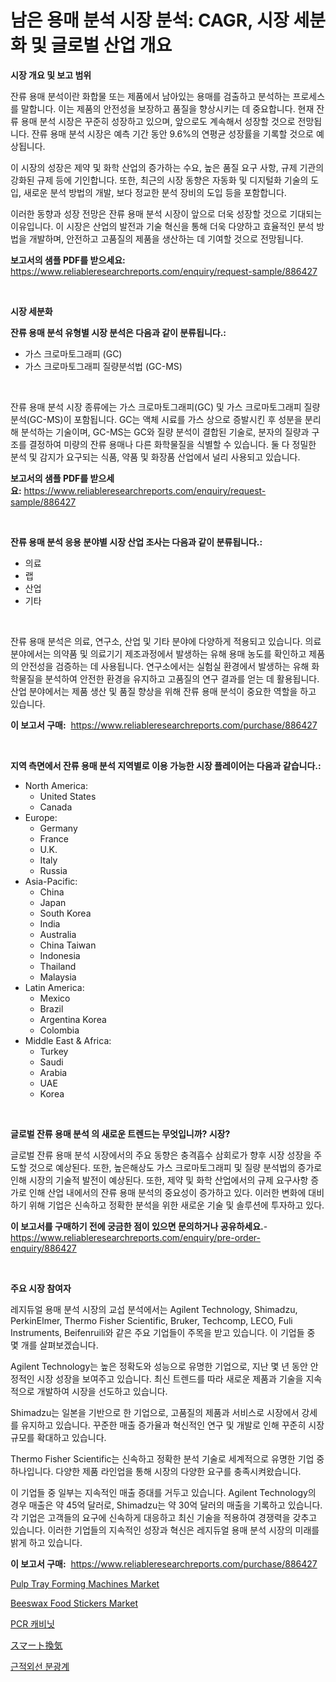 <p><h1>남은 용매 분석 시장 분석: CAGR, 시장 세분화 및 글로벌 산업 개요</h1></p><p><strong>시장 개요 및 보고 범위</strong></p>
<p><p>잔류 용매 분석이란 화합물 또는 제품에서 남아있는 용매를 검출하고 분석하는 프로세스를 말합니다. 이는 제품의 안전성을 보장하고 품질을 향상시키는 데 중요합니다. 현재 잔류 용매 분석 시장은 꾸준히 성장하고 있으며, 앞으로도 계속해서 성장할 것으로 전망됩니다. 잔류 용매 분석 시장은 예측 기간 동안 9.6%의 연평균 성장률을 기록할 것으로 예상됩니다.</p><p>이 시장의 성장은 제약 및 화학 산업의 증가하는 수요, 높은 품질 요구 사항, 규제 기관의 강화된 규제 등에 기인합니다. 또한, 최근의 시장 동향은 자동화 및 디지털화 기술의 도입, 새로운 분석 방법의 개발, 보다 정교한 분석 장비의 도입 등을 포함합니다.</p><p>이러한 동향과 성장 전망은 잔류 용매 분석 시장이 앞으로 더욱 성장할 것으로 기대되는 이유입니다. 이 시장은 산업의 발전과 기술 혁신을 통해 더욱 다양하고 효율적인 분석 방법을 개발하며, 안전하고 고품질의 제품을 생산하는 데 기여할 것으로 전망됩니다.</p></p>
<p><strong>보고서의 샘플 PDF를 받으세요:</strong> <a href="https://www.reliableresearchreports.com/enquiry/request-sample/886427">https://www.reliableresearchreports.com/enquiry/request-sample/886427</a></p>
<p>&nbsp;</p>
<p><strong>시장 세분화</strong></p>
<p><strong>잔류 용매 분석 유형별 시장 분석은 다음과 같이 분류됩니다.:</strong></p>
<p><ul><li>가스 크로마토그래피 (GC)</li><li>가스 크로마토그래피 질량분석법 (GC-MS)</li></ul></p>
<p>&nbsp;</p>
<p><p>잔류 용매 분석 시장 종류에는 가스 크로마토그래피(GC) 및 가스 크로마토그래피 질량 분석(GC-MS)이 포함됩니다. GC는 액체 시료를 가스 상으로 증발시킨 후 성분을 분리해 분석하는 기술이며, GC-MS는 GC와 질량 분석이 결합된 기술로, 분자의 질량과 구조를 결정하여 미량의 잔류 용매나 다른 화학물질을 식별할 수 있습니다. 둘 다 정밀한 분석 및 감지가 요구되는 식품, 약품 및 화장품 산업에서 널리 사용되고 있습니다.</p></p>
<p><strong>보고서의 샘플 PDF를 받으세요:</strong>&nbsp;<a href="https://www.reliableresearchreports.com/enquiry/request-sample/886427">https://www.reliableresearchreports.com/enquiry/request-sample/886427</a></p>
<p>&nbsp;</p>
<p><strong> 잔류 용매 분석 응용 분야별 시장 산업 조사는 다음과 같이 분류됩니다.:</strong></p>
<p><ul><li>의료</li><li>랩</li><li>산업</li><li>기타</li></ul></p>
<p>&nbsp;</p>
<p><p>잔류 용매 분석은 의료, 연구소, 산업 및 기타 분야에 다양하게 적용되고 있습니다. 의료 분야에서는 의약품 및 의료기기 제조과정에서 발생하는 유해 용매 농도를 확인하고 제품의 안전성을 검증하는 데 사용됩니다. 연구소에서는 실험실 환경에서 발생하는 유해 화학물질을 분석하여 안전한 환경을 유지하고 고품질의 연구 결과를 얻는 데 활용됩니다. 산업 분야에서는 제품 생산 및 품질 향상을 위해 잔류 용매 분석이 중요한 역할을 하고 있습니다.</p></p>
<p><strong>이 보고서 구매:</strong>&nbsp; <a href="https://www.reliableresearchreports.com/purchase/886427">https://www.reliableresearchreports.com/purchase/886427</a></p>
<p>&nbsp;</p>
<p><strong>지역 측면에서 잔류 용매 분석 지역별로 이용 가능한 시장 플레이어는 다음과 같습니다.:</strong></p>
<p><ul>
    <li>
        North America:
        <ul>
            <li>United States</li>
            <li>Canada</li>
        </ul>
    </li>
    <li>
        Europe:
        <ul>
            <li>Germany</li>
            <li>France</li>
            <li>U.K.</li>
            <li>Italy</li>
            <li>Russia</li>
        </ul>
    </li>
    <li>
        Asia-Pacific:
        <ul>
            <li>China</li>
            <li>Japan</li>
            <li>South Korea</li>
            <li>India</li>
            <li>Australia</li>
            <li>China Taiwan</li>
            <li>Indonesia</li>
            <li>Thailand</li>
            <li>Malaysia</li>
        </ul>
    </li>
    <li>
        Latin America:
        <ul>
            <li>Mexico</li>
            <li>Brazil</li>
            <li>Argentina Korea</li>
            <li>Colombia</li>
        </ul>
    </li>
    <li>
        Middle East & Africa:
        <ul>
            <li>Turkey</li>
            <li>Saudi</li>
            <li>Arabia</li>
            <li>UAE</li>
            <li>Korea</li>
        </ul>
    </li>
    </ul></p>
<p>&nbsp;</p>
<p><strong>글로벌 잔류 용매 분석 의 새로운 트렌드는 무엇입니까? 시장?</strong></p>
<p><p>글로벌 잔류 용매 분석 시장에서의 주요 동향은 충격흡수 삼회로가 향후 시장 성장을 주도할 것으로 예상된다. 또한, 높은해상도 가스 크로마토그래피 및 질량 분석법의 증가로 인해 시장의 기술적 발전이 예상된다. 또한, 제약 및 화학 산업에서의 규제 요구사항 증가로 인해 산업 내에서의 잔류 용매 분석의 중요성이 증가하고 있다. 이러한 변화에 대비하기 위해 기업은 신속하고 정확한 분석을 위한 새로운 기술 및 솔루션에 투자하고 있다.</p></p>
<p><strong>이 보고서를 구매하기 전에 궁금한 점이 있으면 문의하거나 공유하세요.</strong>- <a href="https://www.reliableresearchreports.com/enquiry/pre-order-enquiry/886427">https://www.reliableresearchreports.com/enquiry/pre-order-enquiry/886427</a></p>
<p>&nbsp;</p>
<p><strong>주요 시장 참여자</strong></p>
<p><p>레지듀얼 용매 분석 시장의 교섭 분석에서는 Agilent Technology, Shimadzu, PerkinElmer, Thermo Fisher Scientific, Bruker, Techcomp, LECO, Fuli Instruments, Beifenruili와 같은 주요 기업들이 주목을 받고 있습니다. 이 기업들 중 몇 개를 살펴보겠습니다.</p><p>Agilent Technology는 높은 정확도와 성능으로 유명한 기업으로, 지난 몇 년 동안 안정적인 시장 성장을 보여주고 있습니다. 최신 트렌드를 따라 새로운 제품과 기술을 지속적으로 개발하여 시장을 선도하고 있습니다. </p><p>Shimadzu는 일본을 기반으로 한 기업으로, 고품질의 제품과 서비스로 시장에서 강세를 유지하고 있습니다. 꾸준한 매출 증가율과 혁신적인 연구 및 개발로 인해 꾸준히 시장규모를 확대하고 있습니다. </p><p>Thermo Fisher Scientific는 신속하고 정확한 분석 기술로 세계적으로 유명한 기업 중 하나입니다. 다양한 제품 라인업을 통해 시장의 다양한 요구를 충족시켜왔습니다. </p><p>이 기업들 중 일부는 지속적인 매출 증대를 거두고 있습니다. Agilent Technology의 경우 매출은 약 45억 달러로, Shimadzu는 약 30억 달러의 매출을 기록하고 있습니다. 각 기업은 고객들의 요구에 신속하게 대응하고 최신 기술을 적용하여 경쟁력을 갖추고 있습니다. 이러한 기업들의 지속적인 성장과 혁신은 레지듀얼 용매 분석 시장의 미래를 밝게 하고 있습니다.</p></p>
<p><strong>이 보고서 구매:</strong>&nbsp;&nbsp;<a href="https://www.reliableresearchreports.com/purchase/886427">https://www.reliableresearchreports.com/purchase/886427</a></p>
<p><p><a href="https://issuu.com/reportprime-2/docs/pulp-tray-forming-machines-market-size-2030.pptx">Pulp Tray Forming Machines Market</a></p><p><a href="https://valiant-lunge-8fe.notion.site/Beeswax-Food-Stickers-Market-Research-Report-Provides-Critical-Insights-that-can-help-Shape-Business-53088341bf344d1d8e3b3c69ee0263d0">Beeswax Food Stickers Market</a></p><p><a href="https://github.com/akzkkws047661437/Market-Research-Report-List-1/blob/main/45358111746.md">PCR 캐비닛</a></p><p><a href="https://github.com/lrlmopnhwd79300/Market-Research-Report-List-1/blob/main/12533182085.md">スマート換気</a></p><p><a href="https://github.com/vsckjg50460/Market-Research-Report-List-1/blob/main/89152571747.md">근적외선 분광계</a></p></p>

